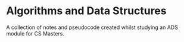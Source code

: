 # Algorithms and Data Structures

A collection of notes and pseudocode created whilst studying an ADS module for CS Masters.
